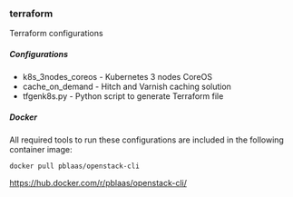 ### terraform
Terraform configurations


##### Configurations

* k8s_3nodes_coreos - Kubernetes 3 nodes CoreOS
* cache_on_demand - Hitch and Varnish caching solution
* tfgenk8s.py - Python script to generate Terraform file


##### Docker

All required tools to run these configurations are included in the following container image:
```
docker pull pblaas/openstack-cli
```
https://hub.docker.com/r/pblaas/openstack-cli/


